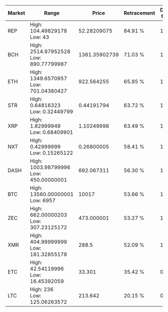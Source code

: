 | Market | Range | Price| Retracement | Doubles to 50% |
| --- | --- | --- | --- | --- |
| REP | High: 104.49829178<br />Low: 43 | 52.28209075 | 84.91 % | 1.41 |
| BCH | High: 2514.97952528<br />Low: 890.77799987 | 1361.35902739 | 71.03 % | 1.25 |
| ETH | High: 1349.6570957<br />Low: 701.04380427 | 922.564255 | 65.85 % | 1.11 |
| STR | High: 0.64816323<br />Low: 0.32449799 | 0.44191794 | 63.72 % | 1.10 |
| XRP | High: 1.82999949<br />Low: 0.68409901 | 1.10249998 | 63.49 % | 1.14 |
| NXT | High: 0.42999999<br />Low: 0.15265122 | 0.26800005 | 58.41 % | 1.09 |
| DASH | High: 1003.98799996<br />Low: 450.00000001 | 692.067311 | 56.30 % | 1.05 |
| BTC | High: 13560.00000001<br />Low: 6957 | 10017 | 53.66 % | 1.02 |
| ZEC | High: 662.00000203<br />Low: 307.23125172 | 473.000001 | 53.27 % | 1.02 |
| XMR | High: 404.99999999<br />Low: 181.32855178 | 288.5 | 52.09 % | 1.02 |
| ETC | High: 42.54119996<br />Low: 16.45392059 | 33.301 | 35.42 % | 0.00 |
| LTC | High: 236<br />Low: 125.06263572 | 213.642 | 20.15 % | 0.00 |
